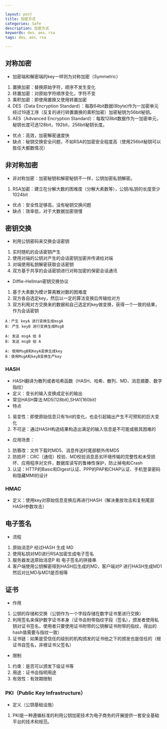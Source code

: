 ```yaml
---

layout: post
title: 加密方式
categories: Safe
description: 加密方式
keywords: des、aes、rsa
tags: des、aes、rsa

---
```


## 对称加密

- 加密端和解密端的key一样则为对称加密（Symmetric）
1. 置换加密：替换原始字符，顺序不发生变化
2. 转置加密：对原始字符顺序变化，字符不变
3. 乘积加密：即使用置换又使用转置加密
4. DES（Data Encryption Standard）：每取64bit数据(8byte)作为一加密单元经过19道工序（反复的进行转置置换的乘积加密）加密秘钥为56bit秘钥。
5. AES（Advanced Encryption Standard）：每取128bit数据作为一加密单元，秘钥长度可选128bit，192bit，256bit秘钥长度。


- 优点：高效，加密解密速度快
- 缺点：秘钥交换安全问题，不如RSA的加密安全程度高（使用256bit秘钥可以胜任大都数情况）

## 非对称加密

- 非对称加密：加密秘钥和解密秘钥不一样，公钥加密私钥解密。

1. RSA加密：建立在分解大数的困难度（分解大素数等），公钥/私钥的长度至少1024bit

- 优点：安全性足够高，没有秘钥交换问题
- 缺点：效率低，对于大数据加密很慢

## 密钥交换

- 利用公钥密码来交换会话密钥
1. 实时随机的会话密钥产生
2. 使用对端的公钥对产生的会话密钥加密并传递给对端
3. 对端使用私钥解密获取会话密钥
4. 双方基于共享的会话密钥进行对称加密的保密会话通讯

- Diffie-Hellman密钥交换协议 
1. 基于大素数为模计算离散对数的困难度
2. 双方各自选定key，然后以一定的算法变换后传输给对方
3. 双方利用对方交换来的数据和自己选定的key做变换，获得一个一致的结果，作为会话密钥

```
A：产生 keyA 进行变换生成msgA 
B: 产生 keyB 进行变换生成MsgB

A: 发送 msgA 给 B
B: 发送 msgB 给 A

A: 使用MsgB和KeyA变换生成key
B：使用MsgA和keyB变换生产key
```


### HASH

- HASH翻译为散列或者哈希函数（HASH、哈希、散列、MD、消息摘要、数字指纹）
- 定义：变长的输入变换成定长的输出
- 常见HASH算法:MD5(128bit),SHA1(160bit)
- 特点
1. 易变性：即使原始信息只有1bit的变化，也会引起输出产生不可预知的巨大变化
2. 不可逆：通过HASH构造结果构造出满足的输入信息是不可能或极其困难的
- 应用场景：
1. 防篡改：文件下载时MD5、消息传送时尾部额外传MD5
2. 防损坏：CRC（通信）校验、MD校验消息恶劣环境传输的完整性和未受损坏、应用程序对文件，数据库读写的鲁棒性保护，防止掉电和Crash
3. 认证：HTTP的Basic和Digest认证、PPP的PAP和CHAP认证、手机登录密码和隐藏MMI的设计

### HMAC

- 定义：使用key对原始信息变换后再进行HASH（解决重放攻击和复制尾部HASH参数攻击）

## 电子签名

- 流程

1. 原始消息P 经过HASH 生成 MD
2. 使用私钥对MD进行RSA加密生成电子签名
3. 服务器发送原始消息P 和 电子签名的拼接串
4. 客户端使用公钥解密得到HASH后生成的MD，客户端对P 进行HASH生成MD1 然后对比MD与MD1是否相等


## 证书
- 作用
1. 公钥的存储和交换（公钥作为一个字段存储在数字证书里进行交换）
2. 利用签名来保护数字证书本身（证书会附带指纹字段（签名），颁发者使用私钥对证书签名，使用者只要使用证书附带的公钥解证书附带的指纹，得出的hash值需要与指纹一致）
3. 证书链：如果是受信任的级别的机构颁发的证书他之下的颁发也是信任的（根证书自签名，非根证书父签名）
- 限制
1. 约束：是否可以颁发下级证书等
2. 用途：证书会指明用途
3. 有效性：有效期限制

### PKI（Public Key Infrastructure）

- 定义（公钥基础设施）
1. PKI是一种遵循标准的利用公钥加密技术为电子商务的开展提供一套安全基础平台的技术和规范。



